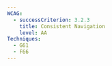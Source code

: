 ```yaml
---
WCAG:
  - successCriterion: 3.2.3
    title: Consistent Navigation
    level: AA
Techniques:
  - G61
  - F66
---
```

